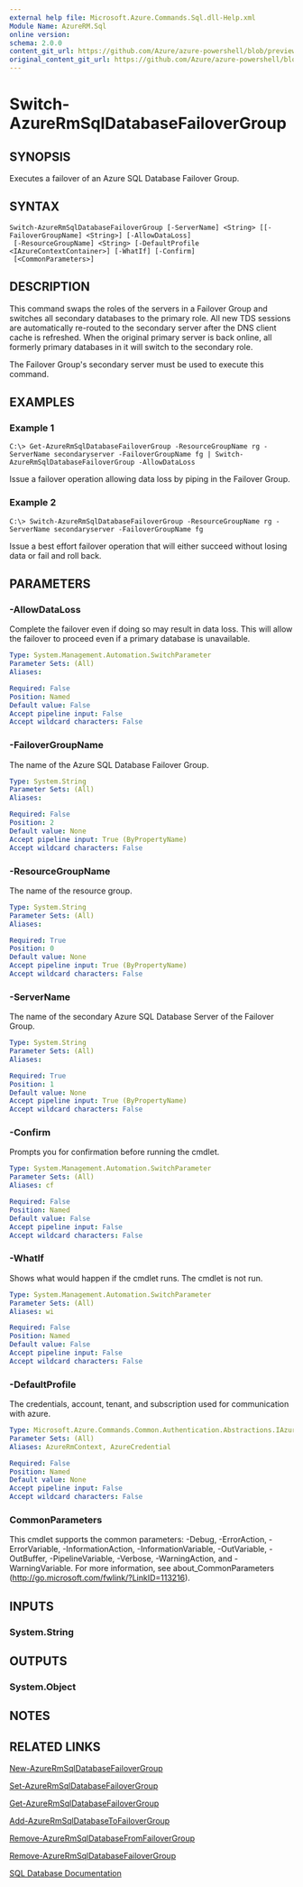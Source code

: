 ```yaml
---
external help file: Microsoft.Azure.Commands.Sql.dll-Help.xml
Module Name: AzureRM.Sql
online version:
schema: 2.0.0
content_git_url: https://github.com/Azure/azure-powershell/blob/preview/src/ResourceManager/Sql/Commands.Sql/help/Switch-AzureRmSqlDatabaseFailoverGroup.md
original_content_git_url: https://github.com/Azure/azure-powershell/blob/preview/src/ResourceManager/Sql/Commands.Sql/help/Switch-AzureRmSqlDatabaseFailoverGroup.md
---
```


# Switch-AzureRmSqlDatabaseFailoverGroup

## SYNOPSIS
Executes a failover of an Azure SQL Database Failover Group.

## SYNTAX

```
Switch-AzureRmSqlDatabaseFailoverGroup [-ServerName] <String> [[-FailoverGroupName] <String>] [-AllowDataLoss]
 [-ResourceGroupName] <String> [-DefaultProfile <IAzureContextContainer>] [-WhatIf] [-Confirm]
 [<CommonParameters>]
```

## DESCRIPTION
This command swaps the roles of the servers in a Failover Group and switches all secondary databases to the primary role. All new TDS sessions are automatically re-routed to the secondary server after the DNS client cache is refreshed. When the original primary server is back online, all formerly primary databases in it will switch to the secondary role.

The Failover Group's secondary server must be used to execute this command.

## EXAMPLES

### Example 1
```
C:\> Get-AzureRmSqlDatabaseFailoverGroup -ResourceGroupName rg -ServerName secondaryserver -FailoverGroupName fg | Switch-AzureRmSqlDatabaseFailoverGroup -AllowDataLoss
```

Issue a failover operation allowing data loss by piping in the Failover Group.

### Example 2
```
C:\> Switch-AzureRmSqlDatabaseFailoverGroup -ResourceGroupName rg -ServerName secondaryserver -FailoverGroupName fg
```

Issue a best effort failover operation that will either succeed without losing data or fail and roll back.

## PARAMETERS

### -AllowDataLoss
Complete the failover even if doing so may result in data loss. This will allow the failover to proceed even if a primary database is unavailable.

```yaml
Type: System.Management.Automation.SwitchParameter
Parameter Sets: (All)
Aliases: 

Required: False
Position: Named
Default value: False
Accept pipeline input: False
Accept wildcard characters: False
```

### -FailoverGroupName
The name of the Azure SQL Database Failover Group.

```yaml
Type: System.String
Parameter Sets: (All)
Aliases: 

Required: False
Position: 2
Default value: None
Accept pipeline input: True (ByPropertyName)
Accept wildcard characters: False
```

### -ResourceGroupName
The name of the resource group.

```yaml
Type: System.String
Parameter Sets: (All)
Aliases: 

Required: True
Position: 0
Default value: None
Accept pipeline input: True (ByPropertyName)
Accept wildcard characters: False
```

### -ServerName
The name of the secondary Azure SQL Database Server of the Failover Group.

```yaml
Type: System.String
Parameter Sets: (All)
Aliases: 

Required: True
Position: 1
Default value: None
Accept pipeline input: True (ByPropertyName)
Accept wildcard characters: False
```

### -Confirm
Prompts you for confirmation before running the cmdlet.

```yaml
Type: System.Management.Automation.SwitchParameter
Parameter Sets: (All)
Aliases: cf

Required: False
Position: Named
Default value: False
Accept pipeline input: False
Accept wildcard characters: False
```

### -WhatIf
Shows what would happen if the cmdlet runs.
The cmdlet is not run.

```yaml
Type: System.Management.Automation.SwitchParameter
Parameter Sets: (All)
Aliases: wi

Required: False
Position: Named
Default value: False
Accept pipeline input: False
Accept wildcard characters: False
```

### -DefaultProfile
The credentials, account, tenant, and subscription used for communication with azure.

```yaml
Type: Microsoft.Azure.Commands.Common.Authentication.Abstractions.IAzureContextContainer
Parameter Sets: (All)
Aliases: AzureRmContext, AzureCredential

Required: False
Position: Named
Default value: None
Accept pipeline input: False
Accept wildcard characters: False
```

### CommonParameters
This cmdlet supports the common parameters: -Debug, -ErrorAction, -ErrorVariable, -InformationAction, -InformationVariable, -OutVariable, -OutBuffer, -PipelineVariable, -Verbose, -WarningAction, and -WarningVariable. For more information, see about_CommonParameters (<http://go.microsoft.com/fwlink/?LinkID=113216>).

## INPUTS

### System.String

## OUTPUTS

### System.Object

## NOTES

## RELATED LINKS

[New-AzureRmSqlDatabaseFailoverGroup](./New-AzureRmSqlDatabaseFailoverGroup.md)

[Set-AzureRmSqlDatabaseFailoverGroup](./Set-AzureRmSqlDatabaseFailoverGroup.md)

[Get-AzureRmSqlDatabaseFailoverGroup](./Get-AzureRmSqlDatabaseFailoverGroup.md)

[Add-AzureRmSqlDatabaseToFailoverGroup](./Add-AzureRmSqlDatabaseToFailoverGroup.md)

[Remove-AzureRmSqlDatabaseFromFailoverGroup](./Remove-AzureRmSqlDatabaseFromFailoverGroup.md)

[Remove-AzureRmSqlDatabaseFailoverGroup](./Remove-AzureRmSqlDatabaseFailoverGroup.md)

[SQL Database Documentation](https://docs.microsoft.com/azure/sql-database/)
